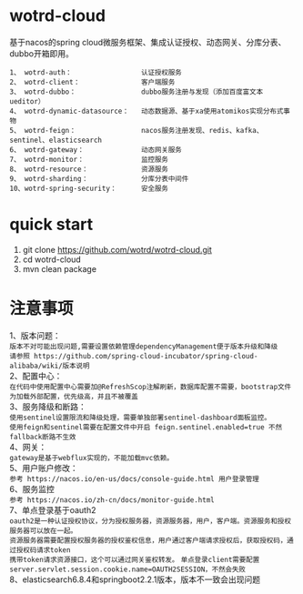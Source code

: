 # wotrd-cloud
基于nacos的spring cloud微服务框架、集成认证授权、动态网关、分库分表、dubbo开箱即用。

```
1、 wotrd-auth：                 认证授权服务
2、 wotrd-client：               客户端服务
3、 wotrd-dubbo：                dubbo服务注册与发现（添加百度富文本ueditor）
4、 wotrd-dynamic-datasource：   动态数据源、基于xa使用atomikos实现分布式事物
5、 wotrd-feign：                nacos服务注册发现、redis、kafka、sentinel、elasticsearch
6、 wotrd-gateway：              动态网关服务
7、 wotrd-monitor：              监控服务
8、 wotrd-resource：             资源服务
9、 wotrd-sharding：             分库分表中间件  
10、wotrd-spring-security：      安全服务
```

# quick start  
1. git clone https://github.com/wotrd/wotrd-cloud.git
2. cd wotrd-cloud  
3. mvn clean package 

# 注意事项  
1、版本问题：   
```版本不对可能出现问题,需要设置依赖管理dependencyManagement便于版本升级和降级```  
```请参照 https://github.com/spring-cloud-incubator/spring-cloud-alibaba/wiki/版本说明```   
2、配置中心：  
```在代码中使用配置中心需要加@RefreshScop注解刷新，数据库配置不需要，bootstrap文件为加载外部配置，优先级高，并且不被覆盖```  
3、服务降级和断路：  
```使用sentinel设置限流和降级处理，需要单独部署sentinel-dashboard面板监控。```  
```使用feign和sentinel需要在配置文件中开启 feign.sentinel.enabled=true 不然fallback断路不生效```   
4、网关：  
```gateway是基于webflux实现的，不能加载mvc依赖。```     
5、用户账户修改：  
```参考 https://nacos.io/en-us/docs/console-guide.html 用户登录管理```    
6、服务监控  
```参考 https://nacos.io/zh-cn/docs/monitor-guide.html```  
7、单点登录基于oauth2  
```oauth2是一种认证授权协议，分为授权服务器，资源服务器，用户，客户端。资源服务和授权服务器可以放在一起。```  
```资源服务器需要配置授权服务器的授权鉴权信息，用户通过客户端请求授权后，获取授权码，通过授权码请求token```    
```携带token请求资源接口，这个可以通过网关鉴权转发。```
```单点登录client需要配置 server.servlet.session.cookie.name=OAUTH2SESSION，不然会失败```  
8、elasticsearch6.8.4和springboot2.2.1版本，版本不一致会出现问题


